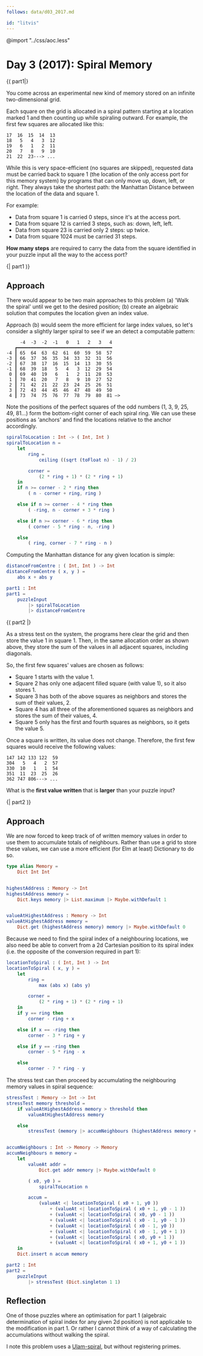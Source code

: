 ```yaml
---
follows: data/d03_2017.md

id: "litvis"
---
```


@import "../css/aoc.less"

# Day 3 (2017): Spiral Memory

{( part1|}

You come across an experimental new kind of memory stored on an infinite two-dimensional grid.

Each square on the grid is allocated in a spiral pattern starting at a location marked 1 and then counting up while spiraling outward. For example, the first few squares are allocated like this:

    17  16  15  14  13
    18   5   4   3  12
    19   6   1   2  11
    20   7   8   9  10
    21  22  23---> ...

While this is very space-efficient (no squares are skipped), requested data must be carried back to square 1 (the location of the only access port for this memory system) by programs that can only move up, down, left, or right. They always take the shortest path: the Manhattan Distance between the location of the data and square 1.

For example:

- Data from square 1 is carried 0 steps, since it's at the access port.
- Data from square 12 is carried 3 steps, such as: down, left, left.
- Data from square 23 is carried only 2 steps: up twice.
- Data from square 1024 must be carried 31 steps.

**How many steps** are required to carry the data from the square identified in your puzzle input all the way to the access port?

{| part1 )}

## Approach

There would appear to be two main approaches to this problem (a) 'Walk the spiral' until we get to the desired position; (b) create an algebraic solution that computes the location given an index value.

Approach (b) would seem the more efficient for large index values, so let's consider a slightly larger spiral to see if we an detect a computable pattern:

         -4  -3  -2  -1   0   1   2   3   4
       ┏━━━━━━━━━━━━━━━━━━━━━━━━━━━━━━━━━━━
    -4 ┃ 65  64  63  62  61  60  59  58  57
    -3 ┃ 66  37  36  35  34  33  32  31  56
    -2 ┃ 67  38  17  16  15  14  13  30  55
    -1 ┃ 68  39  18   5   4   3  12  29  54
     0 ┃ 69  40  19   6   1   2  11  28  53
     1 ┃ 70  41  20   7   8   9  10  27  52
     2 ┃ 71  42  21  22  23  24  25  26  51
     3 ┃ 72  43  44  45  46  47  48  49  50
     4 ┃ 73  74  75  76  77  78  79  80  81 —>

Note the positions of the perfect squares of the odd numbers (1, 3, 9, 25, 49, 81...) form the bottom-right corner of each spiral ring. We can use these positions as 'anchors' and find the locations relative to the anchor accordingly.

```elm {l}
spiralToLocation : Int -> ( Int, Int )
spiralToLocation n =
    let
        ring =
            ceiling ((sqrt (toFloat n) - 1) / 2)

        corner =
            (2 * ring + 1) * (2 * ring + 1)
    in
    if n >= corner - 2 * ring then
        ( n - corner + ring, ring )

    else if n >= corner - 4 * ring then
        ( -ring, n - corner + 3 * ring )

    else if n >= corner - 6 * ring then
        ( corner - 5 * ring - n, -ring )

    else
        ( ring, corner - 7 * ring - n )
```

Computing the Manhattan distance for any given location is simple:

```elm {l}
distanceFromCentre : ( Int, Int ) -> Int
distanceFromCentre ( x, y ) =
    abs x + abs y
```

```elm {l r}
part1 : Int
part1 =
    puzzleInput
        |> spiralToLocation
        |> distanceFromCentre
```

{( part2 |}

As a stress test on the system, the programs here clear the grid and then store the value 1 in square 1. Then, in the same allocation order as shown above, they store the sum of the values in all adjacent squares, including diagonals.

So, the first few squares' values are chosen as follows:

- Square 1 starts with the value 1.
- Square 2 has only one adjacent filled square (with value 1), so it also stores 1.
- Square 3 has both of the above squares as neighbors and stores the sum of their values, 2.
- Square 4 has all three of the aforementioned squares as neighbors and stores the sum of their values, 4.
- Square 5 only has the first and fourth squares as neighbors, so it gets the value 5.

Once a square is written, its value does not change. Therefore, the first few squares would receive the following values:

    147 142 133 122  59
    304   5   4   2  57
    330  10   1   1  54
    351  11  23  25  26
    362 747 806---> ...

What is the **first value written** that is **larger** than your puzzle input?

{| part2 )}

## Approach

We are now forced to keep track of of written memory values in order to use them to accumulate totals of neighbours. Rather than use a grid to store these values, we can use a more efficient (for Elm at least) Dictionary to do so.

```elm {l}
type alias Memory =
    Dict Int Int


highestAddress : Memory -> Int
highestAddress memory =
    Dict.keys memory |> List.maximum |> Maybe.withDefault 1


valueAtHighestAddress : Memory -> Int
valueAtHighestAddress memory =
    Dict.get (highestAddress memory) memory |> Maybe.withDefault 0
```

Because we need to find the spiral index of a neighbouring locations, we also need be able to convert from a 2d Cartesian position to its spiral index (i.e. the opposite of the conversion required in part 1):

```elm {l}
locationToSpiral : ( Int, Int ) -> Int
locationToSpiral ( x, y ) =
    let
        ring =
            max (abs x) (abs y)

        corner =
            (2 * ring + 1) * (2 * ring + 1)
    in
    if y == ring then
        corner - ring + x

    else if x == -ring then
        corner - 3 * ring + y

    else if y == -ring then
        corner - 5 * ring - x

    else
        corner - 7 * ring - y
```

The stress test can then proceed by accumulating the neighbouring memory values in spiral sequence:

```elm {l}
stressTest : Memory -> Int -> Int
stressTest memory threshold =
    if valueAtHighestAddress memory > threshold then
        valueAtHighestAddress memory

    else
        stressTest (memory |> accumNeighbours (highestAddress memory + 1)) threshold


accumNeighbours : Int -> Memory -> Memory
accumNeighbours n memory =
    let
        valueAt addr =
            Dict.get addr memory |> Maybe.withDefault 0

        ( x0, y0 ) =
            spiralToLocation n

        accum =
            (valueAt <| locationToSpiral ( x0 + 1, y0 ))
                + (valueAt <| locationToSpiral ( x0 + 1, y0 - 1 ))
                + (valueAt <| locationToSpiral ( x0, y0 - 1 ))
                + (valueAt <| locationToSpiral ( x0 - 1, y0 - 1 ))
                + (valueAt <| locationToSpiral ( x0 - 1, y0 ))
                + (valueAt <| locationToSpiral ( x0 - 1, y0 + 1 ))
                + (valueAt <| locationToSpiral ( x0, y0 + 1 ))
                + (valueAt <| locationToSpiral ( x0 + 1, y0 + 1 ))
    in
    Dict.insert n accum memory
```

```elm {l r}
part2 : Int
part2 =
    puzzleInput
        |> stressTest (Dict.singleton 1 1)
```

## Reflection

One of those puzzles where an optimisation for part 1 (algebraic determination of spiral index for any given 2d position) is not applicable to the modification in part 1. Or rather I cannot think of a way of calculating the accumulations without walking the spiral.

I note this problem uses a [Ulam-spiral](https://en.wikipedia.org/wiki/Ulam_spiral), but without registering primes.
